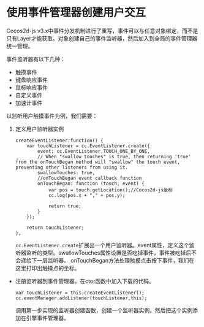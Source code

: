 # 使用事件管理器创建用户交互

Cocos2d-js v3.x中事件分发机制进行了重写，事件可以与任意对象绑定，而不是只有Layer才能获取。对象创建自己的事件监听器，然后加入到全局的事件管理器统一管理。

事件监听器有以下几种：

- 触摸事件
- 键盘响应事件
- 鼠标响应事件
- 自定义事件
- 加速计事件

以监听用户触摸事件为例，我们需要：

1. 定义用户监听器实例

	```
	createEventListener:function() {
		var touchListener = cc.EventListener.create({
			event: cc.EventListener.TOUCH_ONE_BY_ONE,
			// When "swallow touches" is true, then returning 'true' from the onTouchBegan method will "swallow" the touch event, preventing other listeners from using it.
			swallowTouches: true,
			//onTouchBegan event callback function
			onTouchBegan: function (touch, event) {
				var pos = touch.getLocation();//Cocos2d-js坐标
				cc.log(pos.x + "," + pos.y);

				return true;
			}
		});

		return touchListener;
    },
	```
	
	`cc.EventListener.create`扩展出一个用户监听器。event属性，定义这个监听器监听的类型。swallowTouches属性设置是否吃掉事件，事件被吃掉后不会递给下一层监听器。
	onTouchBegan方法处理触摸点击按下事件，我们在这里打印出触摸点的坐标。
	
* 注册监听器到事件管理器。在ctor函数中加入下载的代码。

	```
	var touchListener = this.createEventListener();
	cc.eventManager.addListener(touchListener,this);
	```
	
	调用第一步实现的监听器创建函数，创建一个监听器实例，然后把这个实例添加在引擎事件管理器。